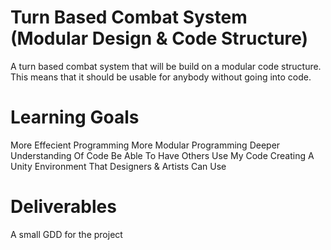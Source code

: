 # Turn Based Combat System (Modular Design & Code Structure)
A turn based combat system that will be build on a modular code structure. This means that it should be usable for anybody without going into code.

# Learning Goals
More Effecient Programming
More Modular Programming
Deeper Understanding Of Code
Be Able To Have Others Use My Code
Creating A Unity Environment That Designers & Artists Can Use

# Deliverables
A small GDD for the project
